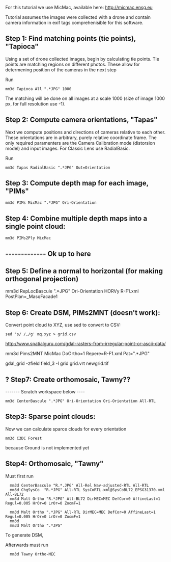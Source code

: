 For this tutorial we use MicMac, available here: http://micmac.ensg.eu

Tutorial assumes the images were collected with a drone and contain 
camera information in exif tags comprehenisible for this software.

## Step 1: Find matching points (tie points), "Tapioca"
Using a set of drone collected images, begin by calculating tie points.
Tie points are matching regions on different photos. 
These allow for determening position of the cameras in the next step

Run

    mm3d Tapioca All ".*JPG" 1000

The matching will be done on all images at a scale 1000 (size of image 1000 px, for full resolution use -1). 

## Step 2: Compute camera orientations, "Tapas"
Next we compute positions and directions of cameras relative to each other.
These orientations are in arbitrary, purely relative coordinate frame.
The only required paramenters are the Camera Calibration mode (distorsion model) and input images.
For Classic Lens use RadialBasic.

Run

    mm3d Tapas RadialBasic ".*JPG" Out=Orientation


## Step 3: Compute depth map for each image, "PIMs"
  
    mm3d PIMs MicMac ".*JPG" Ori-Orientation
    
## Step 4: Combine multiple depth maps into a single point cloud:

    mm3d PIMs2Ply MicMac

------------- Ok up to here
-----------------------------------

## Step 5: Define a normal to horizontal (for making orthogonal projection)

mm3d RepLocBascule ".*JPG" Ori-Orientation HORVy R-F1.xml PostPlan=_MasqFacade1

## Step 6: Create DSM, PIMs2MNT (doesn't work):





Convert point cloud to XYZ, use sed to convert to CSV:

    sed 's/ /,/g' mq.xyz > grid.csv

http://www.spatialguru.com/gdal-rasters-from-irregular-point-or-ascii-data/


mm3d Pims2MNT MicMac DoOrtho=1 Repere=R-F1.xml Pat=".*JPG"

gdal_grid -zfield field_3 -l grid grid.vrt newgrid.tif



## ? Step7: Create orthomosaic, Tawny??



------- Scratch workspace below ----

    mm3d CenterBascule ".*JPG" Ori-Orientation Ori-Orientation All-RTL
    
    

## Step3: Sparse point clouds:
Now we can calculate sparce clouds for every orientation

    mm3d C3DC Forest
because Ground is not implemented yet


## Step4: Orthomosaic, "Tawny"

Must first run

      mm3d CenterBascule "R.*.JPG" All-Rel Nav-adjusted-RTL All-RTL
      mm3d ChgSysCo  "R.*JPG" All-RTL SysCoRTL.xml@SysCoBL72_EPSG31370.xml All-BL72
      mm3d Malt Ortho "R.*JPG" All-BL72 DirMEC=MEC DefCor=0 AffineLast=1 Regul=0.005 HrOr=0 LrOr=0 ZoomF=1
      
      mm3d Malt Ortho ".*JPG" All-RTL DirMEC=MEC DefCor=0 AffineLast=1 Regul=0.005 HrOr=0 LrOr=0 ZoomF=1
      mm3d 
      mm3d Malt Ortho ".*JPG"

To generate DSM,

Afterwards must run 

      mm3d Tawny Ortho-MEC



